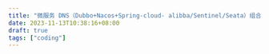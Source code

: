 ```yaml
---
title: "微服务 DNS（Dubbo+Nacos+Spring-cloud- alibba/Sentinel/Seata）组合"
date: 2023-11-13T10:38:16+08:00
draft: true
tags: ["coding"]
---
```


